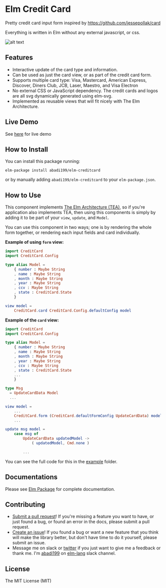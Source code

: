 # Elm Credit Card

Pretty credit card input form inspired by https://github.com/jessepollak/card

Everything is written in Elm without any external javascript, or css.


![alt text](https://github.com/abadi199/elm-creditcard/raw/master/images/form.gif "Sample of Credit Card Form")

## Features
 * Interactive update of the card type and information.
 * Can be used as just the card view, or as part of the credit card form.
 * Supports multiple card type: Visa, Mastercard, American Express, Discover, Diners Club, JCB, Laser, Maestro, and Visa Electron
 * No external CSS or JavaScript dependency. The credit cards and logos are all svg dynamically generated using elm-svg.
 * Implemented as reusable views that will fit nicely with The Elm Architecture.

## Live Demo
See [here](http://abadi199.github.io/elm-creditcard#live-demo) for live demo

## How to Install
You can install this package running:
```
elm-package install abadi199/elm-creditcard
```
or by manually adding `abadi199/elm-creditcard` to your `elm-package.json`.

## How to Use

This component implements [The Elm Architecture (TEA)](http://guide.elm-lang.org/architecture/index.html), so if you're application also implements TEA, then using this components is simply by adding it to be part of your `view`, `update`, and `Model`.

You can use this component in two ways; one is by rendering the whole form together, or rendering each input fields and card individually.

**Example of using `form` view:**
```elm
import CreditCard
import CreditCard.Config

type alias Model =
    { number : Maybe String
    , name : Maybe String
    , month : Maybe String
    , year : Maybe String
    , ccv : Maybe String
    , state : CreditCard.State
    }

view model =
    CreditCard.card CreditCard.Config.defaultConfig model

```
**Example of the `card` view:**
```elm
import CreditCard
import CreditCard.Config

type alias Model =
    { number : Maybe String
    , name : Maybe String
    , month : Maybe String
    , year : Maybe String
    , ccv : Maybe String
    , state : CreditCard.State
    ...
    }

type Msg
  = UpdateCardData Model
  ...

view model =
    ...
    CreditCard.form (CreditCard.defaultFormConfig UpdateCardData) model
    ...

update msg model =
    case msg of
        UpdateCardData updatedModel ->
            ( updatedModel, Cmd.none )

        ...

```
You can see the full code for this in the [example](https://github.com/abadi199/elm-creditcard/blob/master/src/Examples/) folder.

## Documentations
Please see [Elm Package](http://package.elm-lang.org/packages/abadi199/elm-creditcard/latest) for complete documentation.

## Contributing
- [Submit a pull request](https://github.com/abadi199/elm-creditcard)! If you're missing a feature you want to have, or just found a bug, or found an error in the docs, please submit a pull request.
- [Create an issue](https://github.com/abadi199/elm-creditcard/issues)! If you found a bug or want a new feature that you think will make the library better, but don't have time to do it yourself, please submit an issue.
- Message me on slack or [twitter](https://twitter.com/abadikurniawan) if you just want to give me a feedback or thank me. I'm [abadi199](https://elmlang.slack.com/team/abadi199) on [elm-lang](https://elmlang.herokuapp.com/) slack channel.

## License
The MIT License (MIT)
